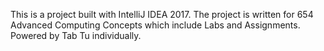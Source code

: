 This is a project built with IntelliJ IDEA 2017.
The project is written for 654 Advanced Computing Concepts which include Labs and Assignments.
Powered by Tab Tu individually.